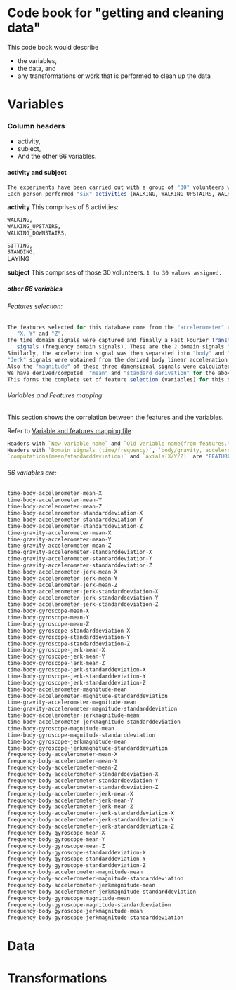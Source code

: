 Code book for "getting and cleaning data"
==========

This code book would describe
* the variables,
* the data, and
* any transformations or work that is performed to clean up the data  

Variables
==========

### Column headers
* activity,
* subject,
* And the other 66 variables.

#### activity and subject 
```R
The experiments have been carried out with a group of "30" volunteers within an age bracket of 19-48 years.
Each person performed "six" activities (WALKING, WALKING_UPSTAIRS, WALKING_DOWNSTAIRS, SITTING, STANDING, LAYING).
```
**activity**  This comprises of 6 activities: 
```R
WALKING, 
WALKING_UPSTAIRS, 
WALKING_DOWNSTAIRS,
```
`SITTING,`  
`STANDING,`  
LAYING
  
**subject**   This comprises of those 30 volunteers. `1 to 30 values assigned.`  

##### other 66 variables
###### Features selection:
```R
The features selected for this database come from the "accelerometer" and "gyroscopic" with 3-axial raw signals 
   "X, Y" and "Z".
The time domain signals were captured and finally a Fast Fourier Transform (FFT) was applied to some of these 
   signals (frequency domain signals). These are the 2 domain signals "time" and "frequency".
Similarly, the acceleration signal was then separated into "body" and "gravity" acceleration signals.
"Jerk" signals were obtained from the derived body linear acceleration and angular velocity.
Also the "magnitude" of these three-dimensional signals were calculated using the Euclidean norm.
We have derived/computed  "mean" and "standard derivation" for the above signal combinations.
This forms the complete set of feature selection (variables) for this data cleaning process.
```

###### Variables and Features mapping:   
This section shows the correlation between the features and the variables.  

Refer to [Variable and features mapping file](https://github.com/ambikasam/coursera/blob/master/data-analysis/03-getting-and-cleaning-data/project/variables-features-mapping.csv)

```R
Headers with `New variable name` and `Old variable name(from features.txt)` are "VARIABLES"
Headers with `Domain signals (time/frequency)`, `body/gravity, accelerometer/gyroscope`, `jerk/jerk magnitude/magnitude`,
`computations(mean/standarddeviation)` and `axials(X/Y/Z)` are "FEATURES"
```


###### 66 variables are:
```R
time-body-accelerometer-mean-X
time-body-accelerometer-mean-Y
time-body-accelerometer-mean-Z
time-body-accelerometer-standarddeviation-X
time-body-accelerometer-standarddeviation-Y
time-body-accelerometer-standarddeviation-Z
time-gravity-accelerometer-mean-X
time-gravity-accelerometer-mean-Y
time-gravity-accelerometer-mean-Z
time-gravity-accelerometer-standarddeviation-X
time-gravity-accelerometer-standarddeviation-Y
time-gravity-accelerometer-standarddeviation-Z
time-body-accelerometer-jerk-mean-X
time-body-accelerometer-jerk-mean-Y
time-body-accelerometer-jerk-mean-Z
time-body-accelerometer-jerk-standarddeviation-X
time-body-accelerometer-jerk-standarddeviation-Y
time-body-accelerometer-jerk-standarddeviation-Z
time-body-gyroscope-mean-X
time-body-gyroscope-mean-Y
time-body-gyroscope-mean-Z
time-body-gyroscope-standarddeviation-X
time-body-gyroscope-standarddeviation-Y
time-body-gyroscope-standarddeviation-Z
time-body-gyroscope-jerk-mean-X
time-body-gyroscope-jerk-mean-Y
time-body-gyroscope-jerk-mean-Z
time-body-gyroscope-jerk-standarddeviation-X
time-body-gyroscope-jerk-standarddeviation-Y
time-body-gyroscope-jerk-standarddeviation-Z
time-body-accelerometer-magnitude-mean
time-body-accelerometer-magnitude-standarddeviation
time-gravity-accelerometer-magnitude-mean
time-gravity-accelerometer-magnitude-standarddeviation
time-body-accelerometer-jerkmagnitude-mean
time-body-accelerometer-jerkmagnitude-standarddeviation
time-body-gyroscope-magnitude-mean
time-body-gyroscope-magnitude-standarddeviation
time-body-gyroscope-jerkmagnitude-mean
time-body-gyroscope-jerkmagnitude-standarddeviation
frequency-body-accelerometer-mean-X
frequency-body-accelerometer-mean-Y
frequency-body-accelerometer-mean-Z
frequency-body-accelerometer-standarddeviation-X
frequency-body-accelerometer-standarddeviation-Y
frequency-body-accelerometer-standarddeviation-Z
frequency-body-accelerometer-jerk-mean-X
frequency-body-accelerometer-jerk-mean-Y
frequency-body-accelerometer-jerk-mean-Z
frequency-body-accelerometer-jerk-standarddeviation-X
frequency-body-accelerometer-jerk-standarddeviation-Y
frequency-body-accelerometer-jerk-standarddeviation-Z
frequency-body-gyroscope-mean-X
frequency-body-gyroscope-mean-Y
frequency-body-gyroscope-mean-Z
frequency-body-gyroscope-standarddeviation-X
frequency-body-gyroscope-standarddeviation-Y
frequency-body-gyroscope-standarddeviation-Z
frequency-body-accelerometer-magnitude-mean
frequency-body-accelerometer-magnitude-standarddeviation
frequency-body-accelerometer-jerkmagnitude-mean
frequency-body-accelerometer-jerkmagnitude-standarddeviation
frequency-body-gyroscope-magnitude-mean
frequency-body-gyroscope-magnitude-standarddeviation
frequency-body-gyroscope-jerkmagnitude-mean
frequency-body-gyroscope-jerkmagnitude-standarddeviation
```


Data
==========


Transformations
==========